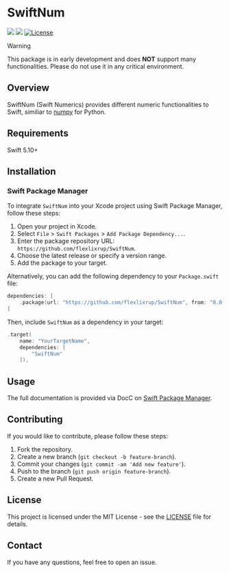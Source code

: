 # SwiftNum

[![](https://img.shields.io/endpoint?url=https%3A%2F%2Fswiftpackageindex.com%2Fapi%2Fpackages%2Fflexlixrup%2FSwiftNum%2Fbadge%3Ftype%3Dswift-versions)](https://swiftpackageindex.com/flexlixrup/SwiftNum)
[![](https://img.shields.io/endpoint?url=https%3A%2F%2Fswiftpackageindex.com%2Fapi%2Fpackages%2Fflexlixrup%2FSwiftNum%2Fbadge%3Ftype%3Dplatforms)](https://swiftpackageindex.com/flexlixrup/SwiftNum)
[![License](https://img.shields.io/badge/License-MIT-blue.svg)](LICENSE)

> [!WARNING]
> This package is in early development and does **NOT** support many functionalities. Please do not use it in any critical environment.

## Overview

SwiftNum (Swift Numerics) provides different numeric functionalities to Swift, similiar to [numpy](https://numpy.org) for Python.

## Requirements

Swift 5.10+

## Installation

### Swift Package Manager

To integrate `SwiftNum` into your Xcode project using Swift Package Manager, follow these steps:

1. Open your project in Xcode.
2. Select `File` > `Swift Packages` > `Add Package Dependency...`.
3. Enter the package repository URL: `https://github.com/flexlixrup/SwiftNum`.
4. Choose the latest release or specify a version range.
5. Add the package to your target.

Alternatively, you can add the following dependency to your `Package.swift` file:

```swift
dependencies: [
    .package(url: "https://github.com/flexlixrup/SwiftNum", from: "0.0.1")
]
```

Then, include `SwiftNum` as a dependency in your target:

```swift
.target(
    name: "YourTargetName",
    dependencies: [
        "SwiftNum"
    ]),
```

## Usage

The full documentation is provided via DocC on [Swift Package Manager](https://swiftpackageindex.com/flexlixrup/SwiftNum).

## Contributing

If you would like to contribute, please follow these steps:

1. Fork the repository.
2. Create a new branch (`git checkout -b feature-branch`).
3. Commit your changes (`git commit -am 'Add new feature'`).
4. Push to the branch (`git push origin feature-branch`).
5. Create a new Pull Request.

## License

This project is licensed under the MIT License - see the [LICENSE](LICENSE) file for details.

## Contact

If you have any questions, feel free to open an issue.
